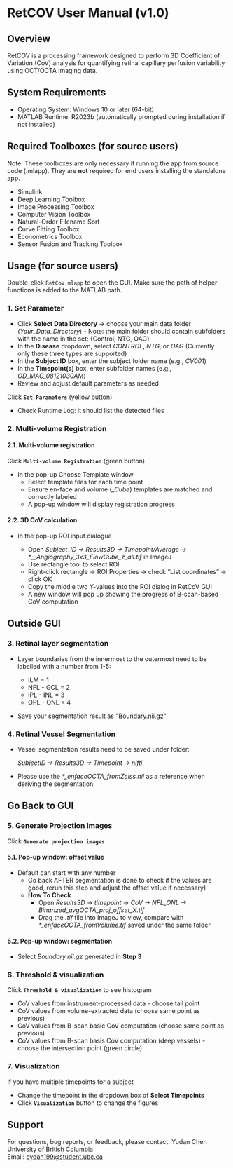 RetCOV User Manual (v1.0)
=========================

Overview
---------
RetCOV is a processing framework designed to perform 3D Coefficient of Variation (CoV) analysis for quantifying retinal capillary perfusion variability using OCT/OCTA imaging data.

System Requirements
--------------------------------
- Operating System: Windows 10 or later (64-bit)
- MATLAB Runtime: R2023b (automatically prompted during installation if not installed)

Required Toolboxes (for source users)
-------------------------------------------------------
Note: These toolboxes are only necessary if running the app from source code (.mlapp). They are **not** required for end users installing the standalone app.

- Simulink
- Deep Learning Toolbox
- Image Processing Toolbox
- Computer Vision Toolbox
- Natural-Order Filename Sort
- Curve Fitting Toolbox
- Econometrics Toolbox
- Sensor Fusion and Tracking Toolbox

Usage (for source users)
---------
Double-click `RetCoV.mlapp` to open the GUI. Make sure the path of helper functions is added to the MATLAB path.

### 1. Set Parameter
* Click **Select Data Directory** → choose your main data folder (*Your_Data_Directory*)
      - Note: the main folder should contain subfolders with the name in the set: {Control, NTG, OAG} 
* In the **Disease** dropdown, select *CONTROL*, *NTG*, or *OAG*  (Currently only these three types are supported)
* In the **Subject ID** box, enter the subject folder name (e.g., *CV001*)
* In the **Timepoint(s)** box, enter subfolder names (e.g., *OD_MAC_08121030AM*)
* Review and adjust default parameters as needed  

Click **`Set Parameters`** (yellow button)
* Check Runtime Log: it should list the detected files

### 2. Multi-volume Registration
#### 2.1. Multi-volume registration
Click **`Multi-volume Registration`** (green button)
* In the pop-up Choose Template window
	- Select template files for each time point
	- Ensure en-face and volume (*_Cube*) templates are matched and correctly labeled  
	- A pop-up window will display registration progress
#### 2.2. 3D CoV calculation
* In the pop-up ROI input dialogue

	- Open *Subject_ID → Results3D → Timepoint/Average → \*__Angiography_3x3_FlowCube_z_all.tif* in ImageJ
	- Use rectangle tool to select ROI
	- Right-click rectangle → ROI Properties → check “List coordinates” → click OK
	- Copy the middle two Y-values into the ROI dialog in RetCoV GUI
	- A new window will pop up showing the progress of B-scan-based CoV computation  

**Outside GUI**
---------------
### 3. Retinal layer segmentation
* Layer boundaries from the innermost to the outermost need to be labelled with a number from 1-5:
   
     * ILM        = 1
     * NFL - GCL  = 2
     * IPL - INL  = 3
     * OPL - ONL  = 4
     
* Save your segmentation result as "Boundary.nii.gz"

### 4. Retinal Vessel Segmentation
* Vessel segmentation results need to be saved under folder:
  
	*SubjectID → Results3D → Timepoint → nifti*
* Please use the *\*_enfaceOCTA_fromZeiss.nii* as a reference when deriving the segmentation

**Go Back to GUI**
---------------
### 5. Generate Projection Images

Click **`Generate projection images`**

#### 5.1. Pop-up window: offset value
* Default can start with any number
	- Go back AFTER segmentation is done to check if the values are good, rerun this step and adjust the offset value if necessary)
 	- **How To Check**
		- Open *Results3D → timepoint → CoV → NFL_ONL → Binarized_avgOCTA_proj_offset_X.tif*
		- Drag the *.tif* file into ImageJ to view, compare with *\*_enfaceOCTA_fromVolume.tif* saved under the same folder
#### 5.2. Pop-up window: segmentation
* Select *Boundary.nii.gz* generated in **Step 3**


### 6. Threshold & visualization

Click **`Threshold & visualization`** to see histogram
- CoV values from instrument-processed data - choose tail point
- CoV values from volume-extracted data (choose same point as previous)
- CoV values from B-scan basic CoV computation (choose same point as previous)
- CoV values from B-scan basis CoV computation (deep vessels) - choose the intersection point (green circle)

### 7. Visualization
If you have multiple timepoints for a subject
- Change the timepoint in the dropdown box of **Select Timepoints**
- Click **`Visualization`** button to change the figures

Support
-------
For questions, bug reports, or feedback, please contact:
Yudan Chen  
University of British Columbia  
Email: cydan199@student.ubc.ca


